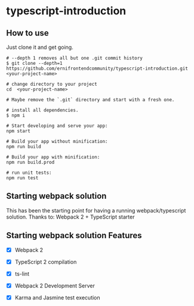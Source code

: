 # typescript-introduction

## How to use

Just clone it and get going.

```
# --depth 1 removes all but one .git commit history
$ git clone --depth=1 https://github.com/ernifrontendcommunity/typescript-introduction.git <your-project-name>

# change directory to your project
cd  <your-project-name>

# Maybe remove the `.git` directory and start with a fresh one.

# install all dependencies.
$ npm i

# Start developing and serve your app:
npm start

# Build your app without minification: 
npm run build

# Build your app with minification: 
npm run build.prod

# run unit tests:
npm run test
```

## Starting webpack solution

This has been the starting point for having a running webpack/typescript solution.
Thanks to:
Webpack 2 + TypeScript starter

## Starting webpack solution Features

- [x] Webpack 2
- [x] TypeScript 2 compilation
- [x] ts-lint
- [x] Webpack 2 Development Server
- [x] Karma and Jasmine test execution

